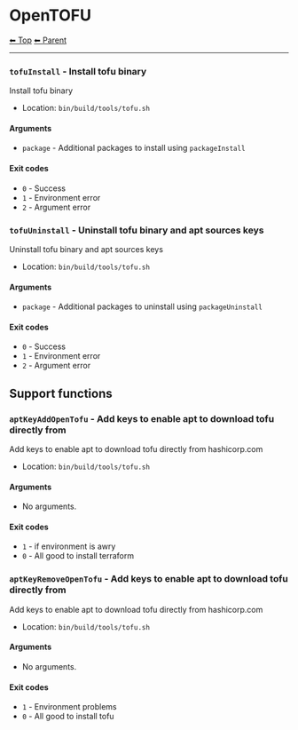 # OpenTOFU

<!-- TEMPLATE header 2 -->
[⬅ Top](index.md) [⬅ Parent ](../index.md)
<hr />

### `tofuInstall` - Install tofu binary

Install tofu binary

- Location: `bin/build/tools/tofu.sh`

#### Arguments

- `package` - Additional packages to install using `packageInstall`

#### Exit codes

- `0` - Success
- `1` - Environment error
- `2` - Argument error
### `tofuUninstall` - Uninstall tofu binary and apt sources keys

Uninstall tofu binary and apt sources keys

- Location: `bin/build/tools/tofu.sh`

#### Arguments

- `package` - Additional packages to uninstall using `packageUninstall`

#### Exit codes

- `0` - Success
- `1` - Environment error
- `2` - Argument error

## Support functions

### `aptKeyAddOpenTofu` - Add keys to enable apt to download tofu directly from

Add keys to enable apt to download tofu directly from hashicorp.com

- Location: `bin/build/tools/tofu.sh`

#### Arguments

- No arguments.

#### Exit codes

- `1` - if environment is awry
- `0` - All good to install terraform
### `aptKeyRemoveOpenTofu` - Add keys to enable apt to download tofu directly from

Add keys to enable apt to download tofu directly from hashicorp.com

- Location: `bin/build/tools/tofu.sh`

#### Arguments

- No arguments.

#### Exit codes

- `1` - Environment problems
- `0` - All good to install tofu

